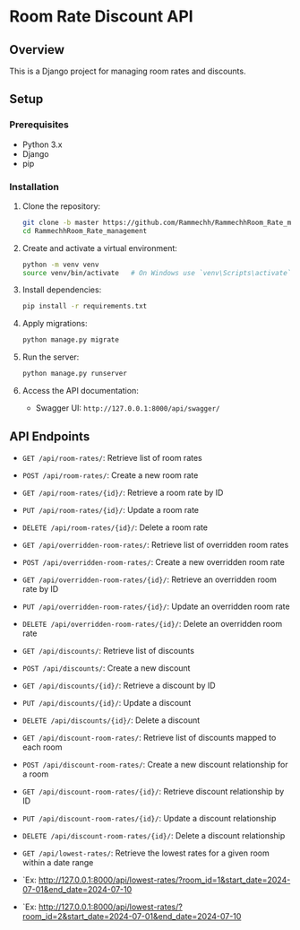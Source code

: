 # Room Rate Discount API

## Overview
This is a Django project for managing room rates and discounts.

## Setup

### Prerequisites
- Python 3.x
- Django
- pip

### Installation

1. Clone the repository:
    ```sh
    git clone -b master https://github.com/Rammechh/RammechhRoom_Rate_management.git
    cd RammechhRoom_Rate_management
    ```

2. Create and activate a virtual environment:
    ```sh
    python -m venv venv
    source venv/bin/activate   # On Windows use `venv\Scripts\activate`
    ```

3. Install dependencies:
    ```sh
    pip install -r requirements.txt
    ```

4. Apply migrations:
    ```sh
    python manage.py migrate
    ```

5. Run the server:
    ```sh
    python manage.py runserver
    ```

6. Access the API documentation:
    - Swagger UI: `http://127.0.0.1:8000/api/swagger/`

## API Endpoints

- `GET /api/room-rates/`: Retrieve list of room rates
- `POST /api/room-rates/`: Create a new room rate
- `GET /api/room-rates/{id}/`: Retrieve a room rate by ID
- `PUT /api/room-rates/{id}/`: Update a room rate
- `DELETE /api/room-rates/{id}/`: Delete a room rate

- `GET /api/overridden-room-rates/`: Retrieve list of overridden room rates
- `POST /api/overridden-room-rates/`: Create a new overridden room rate
- `GET /api/overridden-room-rates/{id}/`: Retrieve an overridden room rate by ID
- `PUT /api/overridden-room-rates/{id}/`: Update an overridden room rate
- `DELETE /api/overridden-room-rates/{id}/`: Delete an overridden room rate

- `GET /api/discounts/`: Retrieve list of discounts
- `POST /api/discounts/`: Create a new discount
- `GET /api/discounts/{id}/`: Retrieve a discount by ID
- `PUT /api/discounts/{id}/`: Update a discount
- `DELETE /api/discounts/{id}/`: Delete a discount

- `GET /api/discount-room-rates/`: Retrieve list of discounts mapped to each room
- `POST /api/discount-room-rates/`: Create a new discount relationship for a room
- `GET /api/discount-room-rates/{id}/`: Retrieve discount relationship by ID
- `PUT /api/discount-room-rates/{id}/`: Update a discount relationship
- `DELETE /api/discount-room-rates/{id}/`: Delete a discount relationship

- `GET /api/lowest-rates/`: Retrieve the lowest rates for a given room within a date range
- `Ex: http://127.0.0.1:8000/api/lowest-rates/?room_id=1&start_date=2024-07-01&end_date=2024-07-10
- `Ex: http://127.0.0.1:8000/api/lowest-rates/?room_id=2&start_date=2024-07-01&end_date=2024-07-10
